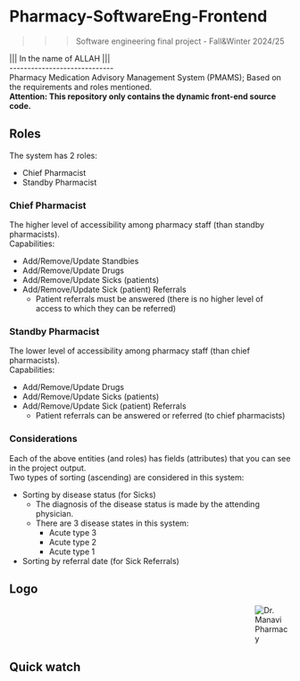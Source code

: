 ﻿# Pharmacy-SoftwareEng-Frontend
>>> Software engineering final project - Fall&Winter 2024/25

||| In the name of ALLAH ||| <br />
----------------------------- <br />
Pharmacy Medication Advisory Management System (PMAMS); Based on the requirements and roles mentioned.<br />
**Attention: This repository only contains the dynamic front-end source code.**

## Roles 

The system has 2 roles:
- Chief Pharmacist
- Standby Pharmacist

### Chief Pharmacist

The higher level of accessibility among pharmacy staff (than standby pharmacists). <br />
Capabilities:
- Add/Remove/Update Standbies
- Add/Remove/Update Drugs
- Add/Remove/Update Sicks (patients)
- Add/Remove/Update Sick (patient) Referrals
  - Patient referrals must be answered (there is no higher level of access to which they can be referred)

### Standby Pharmacist

The lower level of accessibility among pharmacy staff (than chief pharmacists). <br />
Capabilities:
- Add/Remove/Update Drugs
- Add/Remove/Update Sicks (patients)
- Add/Remove/Update Sick (patient) Referrals
  - Patient referrals can be answered or referred (to chief pharmacists)

### Considerations

Each of the above entities (and roles) has fields (attributes) that you can see in the project output.<br />
Two types of sorting (ascending) are considered in this system: 
- Sorting by disease status (for Sicks)
  - The diagnosis of the disease status is made by the attending physician.
  - There are 3 disease states in this system:
    - Acute type 3
    - Acute type 2
    - Acute type 1
- Sorting by referral date (for Sick Referrals)

## Logo
<dl><dd><dl><dd><dl><dd><dl><dd><dl><dd><dl><dd><dl><dd><dl><dd><dl><dd><dl><dd><dl><dd><dl>

![Dr. Manavi Pharmacy](https://github.com/theMHD-120/Pharmacy-SoftwareEng-Frontend/blob/970e1f69cb959dd2c594acb0c2191df205c37341/Media/pharmacy-icon.png)
</dl></dd></dl></dd></dl></dd></dl></dd></dl></dd></dl></dd></dl></dd></dl></dd></dl></dd></dl></dd></dl></dd></dl>


## Quick watch 
